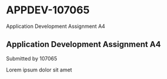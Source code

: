 # APPDEV-107065
Application Development Assignment A4
## Application Development Assignment A4

Submitted by 107065

Lorem ipsum dolor sit amet
